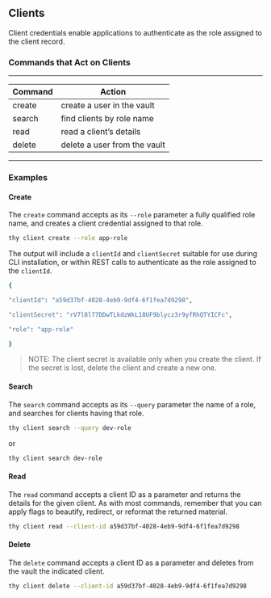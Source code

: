 ﻿[title]: # (Clients)
[tags]: # (DevOps Secrets Vault,DSV,)
[priority]: # (1840)

## Clients

Client credentials enable applications to authenticate as the role assigned to the client record.

### Commands that Act on Clients
  
---
  
| Command | Action |
| ----- | ----- |
| create | create a user in the vault |
| search | find clients by role name |
| read | read a client’s details |
| delete | delete a user from the vault |
  
---
  
### Examples

#### Create

The `create` command accepts as its `--role` parameter a fully qualified role name, and creates a client credential assigned to that role.

```bash
thy client create --role app-role
```

The output will include a `clientId` and `clientSecret` suitable for use during CLI installation, or within REST calls to authenticate as the role assigned to the `clientId`.

```bash
{

"clientId": "a59d37bf-4028-4eb9-9df4-6f1fea7d9298",

"clientSecret": "rV7l8l77DDwTLkdzWkL18UF9blycz3r9yfRhQTYICFc",

"role": "app-role"

}
```

> NOTE: The client secret is available only when you create the client. If the secret is lost, delete the client and create a new one.

#### Search

The `search` command accepts as its `--query` parameter the name of a role, and searches for clients having that role.

```bash
thy client search --query dev-role
```

or

```bash
thy client search dev-role
```

#### Read

The `read` command accepts a client ID as a parameter and returns the details for the given client. As with most commands, remember that you can apply flags to beautify, redirect, or reformat the returned material.

```bash
thy client read --client-id a59d37bf-4028-4eb9-9df4-6f1fea7d9298
```

#### Delete

The `delete` command accepts a client ID as a parameter and deletes from the vault the indicated client.

```bash
thy client delete --client-id a59d37bf-4028-4eb9-9df4-6f1fea7d9298
```
